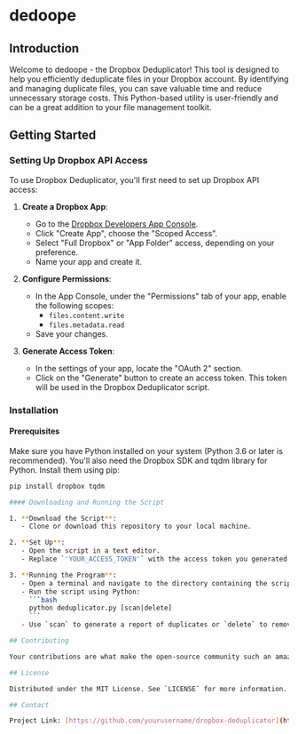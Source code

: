 # dedoope

## Introduction

Welcome to dedoope - the Dropbox Deduplicator! This tool is designed to help you efficiently deduplicate files in your Dropbox account. By identifying and managing duplicate files, you can save valuable time and reduce unnecessary storage costs. This Python-based utility is user-friendly and can be a great addition to your file management toolkit.

## Getting Started

### Setting Up Dropbox API Access

To use Dropbox Deduplicator, you'll first need to set up Dropbox API access:

1. **Create a Dropbox App**:
   - Go to the [Dropbox Developers App Console](https://www.dropbox.com/developers/apps).
   - Click "Create App", choose the "Scoped Access".
   - Select "Full Dropbox" or "App Folder" access, depending on your preference.
   - Name your app and create it.

2. **Configure Permissions**:
   - In the App Console, under the "Permissions" tab of your app, enable the following scopes:
     - `files.content.write`
     - `files.metadata.read`
   - Save your changes.

3. **Generate Access Token**:
   - In the settings of your app, locate the "OAuth 2" section.
   - Click on the "Generate" button to create an access token. This token will be used in the Dropbox Deduplicator script.

### Installation

#### Prerequisites

Make sure you have Python installed on your system (Python 3.6 or later is recommended). You'll also need the Dropbox SDK and tqdm library for Python. Install them using pip:

```bash
pip install dropbox tqdm

#### Downloading and Running the Script

1. **Download the Script**:
   - Clone or download this repository to your local machine.

2. **Set Up**:
   - Open the script in a text editor.
   - Replace `'YOUR_ACCESS_TOKEN'` with the access token you generated earlier.

3. **Running the Program**:
   - Open a terminal and navigate to the directory containing the script.
   - Run the script using Python:
     ```bash
     python deduplicator.py [scan|delete]
     ```
   - Use `scan` to generate a report of duplicates or `delete` to remove duplicates interactively.

## Contributing

Your contributions are what make the open-source community such an amazing place to learn, inspire, and create. Any contributions you make are **greatly appreciated**.

## License

Distributed under the MIT License. See `LICENSE` for more information.

## Contact

Project Link: [https://github.com/yourusername/dropbox-deduplicator](https://github.com/yourusername/dropbox-deduplicator)
